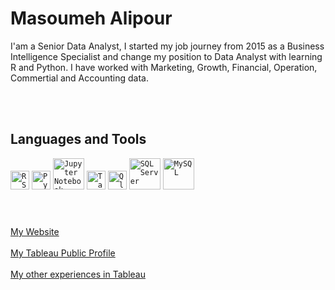 # Masoumeh Alipour 
I'am a Senior Data Analyst, I started my job journey from 2015 as a Business Intelligence Specialist and change my position to Data Analyst with learning R and Python. I have worked with Marketing, Growth, Financial, Operation, Commertial and Accounting data.


<br/>
<br/>

## Languages and Tools

<div align="left">
 <code><img height="30" src="https://www.rstudio.com/wp-content/uploads/2018/10/RStudio-Logo-Flat.png" alt="R Studio" title="R Studio" /></code>
<code><img height="30" src="https://upload.wikimedia.org/wikipedia/commons/f/f8/Python_logo_and_wordmark.svg" alt="Python" title="Python" /></code>
 <code><img height="50" src="https://user-images.githubusercontent.com/25181517/183914128-3fc88b4a-4ac1-40e6-9443-9a30182379b7.png" alt="Jupyter Notebook" title="Jupyter Notebook" /></code>
 <code><img height="30" src="https://upload.wikimedia.org/wikipedia/commons/4/4b/Tableau_Logo.png" alt="Tableau" title="Tableau" /></code>
 <code><img height="30" src="https://upload.wikimedia.org/wikipedia/commons/3/32/Qlik_Logo.svg" alt="QlikView" title="QlikView" /></code>
 <code><img height="50" src="https://brandslogos.com/wp-content/uploads/images/large/microsoft-sql-server-logo.png" alt="SQL Server" title="SQL Server" /></code>	
<code><img height="50" src="https://user-images.githubusercontent.com/25181517/183896128-ec99105a-ec1a-4d85-b08b-1aa1620b2046.png" alt="MySQL" title="MySQL" /></code>
 
</div>
<br/>


#  
[My Website](https://www.masytheanalyst.com/)
<br/>
<br/>
[My Tableau Public Profile](https://public.tableau.com/app/profile/m.alipour/vizzes)
<br/>
<br/>
[My other experiences in Tableau](https://public.tableau.com/app/profile/transportsafety.ir#!/)
